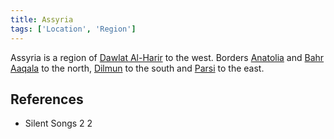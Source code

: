 ```yaml
---
title: Assyria
tags: ['Location', 'Region']
---
```

Assyria is a region of [Dawlat Al-Harir](_wiki/dawlat-al-harir.md) to the west. Borders [Anatolia](_wiki/anatolia.md) and [Bahr Aaqala](_wiki/bahr-aaqala.md) to the north, [Dilmun](_wiki/dilmun.md) to the south and [Parsi](_wiki/parsi.md) to the east.

## References
- Silent Songs 2
2
